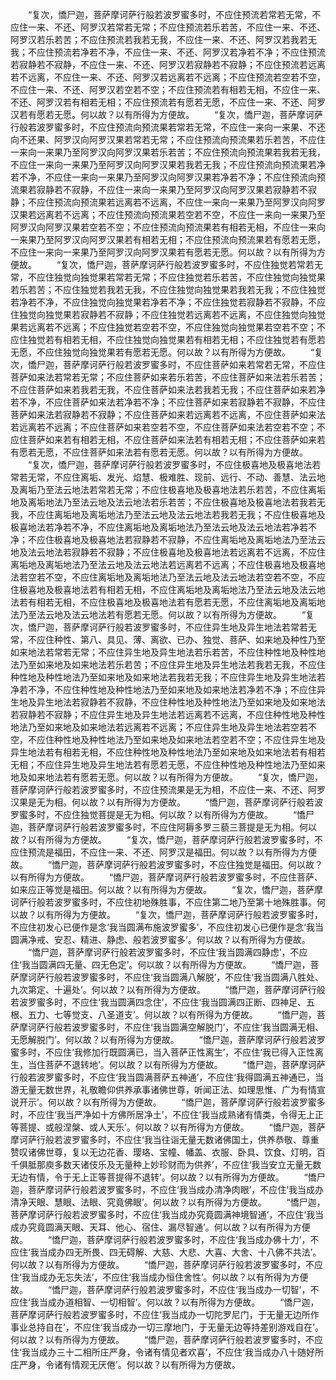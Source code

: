<!-- { "loadSidebar": true } -->
　　“复次，憍尸迦，菩萨摩诃萨行般若波罗蜜多时，不应住预流若常若无常，不应住一来、不还、阿罗汉若常若无常；不应住预流若乐若苦，不应住一来、不还、阿罗汉若乐若苦；不应住预流若我若无我，不应住一来、不还、阿罗汉若我若无我；不应住预流若净若不净，不应住一来、不还、阿罗汉若净若不净；不应住预流若寂静若不寂静，不应住一来、不还、阿罗汉若寂静若不寂静；不应住预流若远离若不远离，不应住一来、不还、阿罗汉若远离若不远离；不应住预流若空若不空，不应住一来、不还、阿罗汉若空若不空；不应住预流若有相若无相，不应住一来、不还、阿罗汉若有相若无相；不应住预流若有愿若无愿，不应住一来、不还、阿罗汉若有愿若无愿。何以故？以有所得为方便故。
　　“复次，憍尸迦，菩萨摩诃萨行般若波罗蜜多时，不应住预流向预流果若常若无常，不应住一来向一来果、不还向不还果、阿罗汉向阿罗汉果若常若无常；不应住预流向预流果若乐若苦，不应住一来向一来果乃至阿罗汉向阿罗汉果若乐若苦；不应住预流向预流果若我若无我，不应住一来向一来果乃至阿罗汉向阿罗汉果若我若无我；不应住预流向预流果若净若不净，不应住一来向一来果乃至阿罗汉向阿罗汉果若净若不净；不应住预流向预流果若寂静若不寂静，不应住一来向一来果乃至阿罗汉向阿罗汉果若寂静若不寂静；不应住预流向预流果若远离若不远离，不应住一来向一来果乃至阿罗汉向阿罗汉果若远离若不远离；不应住预流向预流果若空若不空，不应住一来向一来果乃至阿罗汉向阿罗汉果若空若不空；不应住预流向预流果若有相若无相，不应住一来向一来果乃至阿罗汉向阿罗汉果若有相若无相；不应住预流向预流果若有愿若无愿，不应住一来向一来果乃至阿罗汉向阿罗汉果若有愿若无愿。何以故？以有所得为方便故。
　　“复次，憍尸迦，菩萨摩诃萨行般若波罗蜜多时，不应住独觉若常若无常，不应住独觉向独觉果若常若无常；不应住独觉若乐若苦，不应住独觉向独觉果若乐若苦；不应住独觉若我若无我，不应住独觉向独觉果若我若无我；不应住独觉若净若不净，不应住独觉向独觉果若净若不净；不应住独觉若寂静若不寂静，不应住独觉向独觉果若寂静若不寂静；不应住独觉若远离若不远离，不应住独觉向独觉果若远离若不远离；不应住独觉若空若不空，不应住独觉向独觉果若空若不空；不应住独觉若有相若无相，不应住独觉向独觉果若有相若无相；不应住独觉若有愿若无愿，不应住独觉向独觉果若有愿若无愿。何以故？以有所得为方便故。
　　“复次，憍尸迦，菩萨摩诃萨行般若波罗蜜多时，不应住菩萨如来若常若无常，不应住菩萨如来法若常若无常；不应住菩萨如来若乐若苦，不应住菩萨如来法若乐若苦；不应住菩萨如来若我若无我，不应住菩萨如来法若我若无我；不应住菩萨如来若净若不净，不应住菩萨如来法若净若不净；不应住菩萨如来若寂静若不寂静，不应住菩萨如来法若寂静若不寂静；不应住菩萨如来若远离若不远离，不应住菩萨如来法若远离若不远离；不应住菩萨如来若空若不空，不应住菩萨如来法若空若不空；不应住菩萨如来若有相若无相，不应住菩萨如来法若有相若无相；不应住菩萨如来若有愿若无愿，不应住菩萨如来法若有愿若无愿。何以故？以有所得为方便故。
　　“复次，憍尸迦，菩萨摩诃萨行般若波罗蜜多时，不应住极喜地及极喜地法若常若无常，不应住离垢、发光、焰慧、极难胜、现前、远行、不动、善慧、法云地及离垢乃至法云地法若常若无常；不应住极喜地及极喜地法若乐若苦，不应住离垢地及离垢地法乃至法云地及法云地法若乐若苦；不应住极喜地及极喜地法若我若无我，不应住离垢地及离垢地法乃至法云地及法云地法若我若无我；不应住极喜地及极喜地法若净若不净，不应住离垢地及离垢地法乃至法云地及法云地法若净若不净；不应住极喜地及极喜地法若寂静若不寂静，不应住离垢地及离垢地法乃至法云地及法云地法若寂静若不寂静；不应住极喜地及极喜地法若远离若不远离，不应住离垢地及离垢地法乃至法云地及法云地法若远离若不远离；不应住极喜地及极喜地法若空若不空，不应住离垢地及离垢地法乃至法云地及法云地法若空若不空，不应住极喜地及极喜地法若有相若无相，不应住离垢地及离垢地法乃至法云地及法云地法若有相若无相，不应住极喜地及极喜地法若有愿若无愿，不应住离垢地及离垢地法乃至法云地及法云地法若有愿若无愿。何以故？以有所得为方便故。
　　“复次，憍尸迦，菩萨摩诃萨行般若波罗蜜多时，不应住异生地及异生地法若常若无常，不应住种性、第八、具见、薄、离欲、已办、独觉、菩萨、如来地及种性乃至如来地法若常若无常；不应住异生地及异生地法若乐若苦，不应住种性地及种性地法乃至如来地及如来地法若乐若苦；不应住异生地及异生地法若我若无我，不应住种性地及种性地法乃至如来地及如来地法若我若无我；不应住异生地及异生地法若净若不净，不应住种性地及种性地法乃至如来地及如来地法若净若不净；不应住异生地及异生地法若寂静若不寂静，不应住种性地及种性地法乃至如来地及如来地法若寂静若不寂静；不应住异生地及异生地法若远离若不远离，不应住种性地及种性地法乃至如来地及如来地法若远离若不远离；不应住异生地及异生地法若空若不空，不应住种性地及种性地法乃至如来地及如来地法若空若不空；不应住异生地及异生地法若有相若无相，不应住种性地及种性地法乃至如来地及如来地法若有相若无相；不应住异生地及异生地法若有愿若无愿，不应住种性地及种性地法乃至如来地及如来地法若有愿若无愿。何以故？以有所得为方便故。
　　“复次，憍尸迦，菩萨摩诃萨行般若波罗蜜多时，不应住预流果是无为相，不应住一来、不还、阿罗汉果是无为相。何以故？以有所得为方便故。
　　“憍尸迦，菩萨摩诃萨行般若波罗蜜多时，不应住独觉菩提是无为相。何以故？以有所得为方便故。
　　“憍尸迦，菩萨摩诃萨行般若波罗蜜多时，不应住阿耨多罗三藐三菩提是无为相。何以故？以有所得为方便故。
　　“复次，憍尸迦，菩萨摩诃萨行般若波罗蜜多时，不应住预流是福田，不应住一来、不还、阿罗汉是福田。何以故？以有所得为方便故。
　　“憍尸迦，菩萨摩诃萨行般若波罗蜜多时，不应住独觉是福田。何以故？以有所得为方便故。
　　“憍尸迦，菩萨摩诃萨行般若波罗蜜多时，不应住菩萨、如来应正等觉是福田。何以故？以有所得为方便故。
　　“复次，憍尸迦，菩萨摩诃萨行般若波罗蜜多时，不应住初地殊胜事，不应住第二地乃至第十地殊胜事。何以故？以有所得为方便故。
　　“复次，憍尸迦，菩萨摩诃萨行般若波罗蜜多时，不应住初发心已便作是念‘我当圆满布施波罗蜜多’，不应住初发心已便作是念‘我当圆满净戒、安忍、精进、静虑、般若波罗蜜多’。何以故？以有所得为方便故。
　　“憍尸迦，菩萨摩诃萨行般若波罗蜜多时，不应住‘我当圆满四静虑’，不应住‘我当圆满四无量、四无色定’。何以故？以有所得为方便故。
　　“憍尸迦，菩萨摩诃萨行般若波罗蜜多时，不应住‘我当圆满八解脱’，不应住‘我当圆满八胜处、九次第定、十遍处’。何以故？以有所得为方便故。
　　“憍尸迦，菩萨摩诃萨行般若波罗蜜多时，不应住‘我当圆满四念住’，不应住‘我当圆满四正断、四神足、五根、五力、七等觉支、八圣道支’。何以故？以有所得为方便故。
　　“憍尸迦，菩萨摩诃萨行般若波罗蜜多时，不应住‘我当圆满空解脱门’，不应住‘我当圆满无相、无愿解脱门’。何以故？以有所得为方便故。
　　“憍尸迦，菩萨摩诃萨行般若波罗蜜多时，不应住‘我修加行既圆满已，当入菩萨正性离生’，不应住‘我已得入正性离生，当住菩萨不退转地’。何以故？以有所得为方便故。
　　“憍尸迦，菩萨摩诃萨行般若波罗蜜多时，不应住‘我当圆满菩萨五神通’，不应住‘我得圆满五神通已，当游无量无数世界，礼敬瞻仰供养承事诸佛世尊，听闻正法、如理思惟、广为有情宣说开示’。何以故？以有所得为方便故。
　　“憍尸迦，菩萨摩诃萨行般若波罗蜜多时，不应住‘我当严净如十方佛所居净土’，不应住‘我当成熟诸有情类，令得无上正等菩提、或般涅槃、或人天乐’。何以故？以有所得为方便故。
　　“憍尸迦，菩萨摩诃萨行般若波罗蜜多时，不应住‘我当往诣无量无数诸佛国土，供养恭敬、尊重赞叹诸佛世尊，复以无边花香、璎珞、宝幢、幡盖、衣服、卧具、饮食、灯明，百千俱胝那庾多数天诸伎乐及无量种上妙珍财而为供养’，不应住‘我当安立无量无数无边有情，令于无上正等菩提得不退转’。何以故？以有所得为方便故。
　　“憍尸迦，菩萨摩诃萨行般若波罗蜜多时，不应住‘我当成办清净肉眼’，不应住‘我当成办清净天眼、慧眼、法眼、究竟佛眼’。何以故？以有所得为方便故。
　　“憍尸迦，菩萨摩诃萨行般若波罗蜜多时，不应住‘我当成办究竟圆满神境智通’，不应住‘我当成办究竟圆满天眼、天耳、他心、宿住、漏尽智通’。何以故？以有所得为方便故。
　　“憍尸迦，菩萨摩诃萨行般若波罗蜜多时，不应住‘我当成办佛十力’，不应住‘我当成办四无所畏、四无碍解、大慈、大悲、大喜、大舍、十八佛不共法’。何以故？以有所得为方便故。
　　“憍尸迦，菩萨摩诃萨行般若波罗蜜多时，不应住‘我当成办无忘失法’，不应住‘我当成办恒住舍性’。何以故？以有所得为方便故。
　　“憍尸迦，菩萨摩诃萨行般若波罗蜜多时，不应住‘我当成办一切智’，不应住‘我当成办道相智、一切相智’。何以故？以有所得为方便故。
　　“憍尸迦，菩萨摩诃萨行般若波罗蜜多时，不应住‘我当成办一切陀罗尼门，于无量无边所作事业总持自在’，不应住‘我当成办一切三摩地门，于无量无边等持差别游戏自在’。何以故？以有所得为方便故。
　　“憍尸迦，菩萨摩诃萨行般若波罗蜜多时，不应住‘我当成办三十二相所庄严身，令诸有情见者欢喜’，不应住‘我当成办八十随好所庄严身，令诸有情观无厌倦’。何以故？以有所得为方便故。
